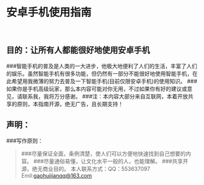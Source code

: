 安卓手机使用指南
==============
<br>   
          
目的：让所有人都能很好地使用安卓手机
---------------------------------

###智能手机的普及是人类的一大进步，他极大地便利了人们的生活，丰富了人们的娱乐。虽然智能手机有很多功能，但仍然有一部分不能很好地使用智能手机，在此希望用我微薄的努力去普及一下智能手机(目前仅限安卓手机)的使用知识。
###如果你是手机高级玩家，那么本内容可能对你无用，不过如果你有好的建议或意见，请联系我，我将万分感谢。
###注：本内容大部分来自互联网，本着开放共享的原则，本指南开源，绝无广告，且长期支持！


声明：
----
###写作原则：
>###尽量保证全面，条例清楚，使人们可以方便地快速找到自己想要的内容。
>###尽量通俗易懂，让文化水平一般的人，也能理解。
>###共享开源，绝无商业目的。
>本人联系方式：QQ：553637097 Emil:gaohuijianqq@163.com
>  
 





